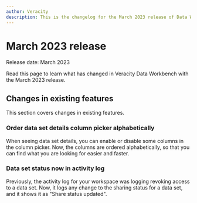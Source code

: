 ```yaml
---
author: Veracity
description: This is the changelog for the March 2023 release of Data Workbench.
---
```


# March 2023 release

Release date: March 2023

Read this page to learn what has changed in Veracity Data Workbench with the March 2023 release.

## Changes in existing features

This section covers changes in existing features.

### Order data set details column picker alphabetically
When seeing data set details, you can enable or disable some columns in the column picker. Now, the columns are ordered alphabetically, so that you can find what you are looking for easier and faster.

### Data set status now in activity log
Previously, the activity log for your workspace was logging revoking access to a data set. Now, it logs any change to the sharing status for a data set, and it shows it as "Share status updated".
